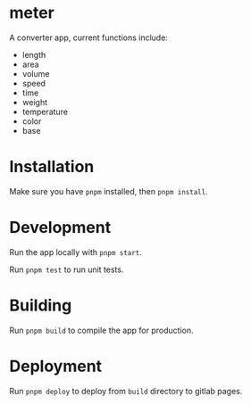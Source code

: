 # meter

A converter app, current functions include:

- length
- area
- volume
- speed
- time
- weight
- temperature
- color
- base

# Installation

Make sure you have `pnpm` installed, then `pnpm install`.

# Development

Run the app locally with `pnpm start`.

Run `pnpm test` to run unit tests.

# Building

Run `pnpm build` to compile the app for production.

# Deployment

Run `pnpm deploy` to deploy from `build` directory to gitlab pages.
